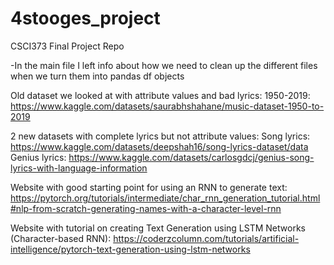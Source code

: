 # 4stooges_project
CSCI373 Final Project Repo

-In the main file I left info about how we need to clean up the different files when we turn them into pandas df objects

Old dataset we looked at with attribute values and bad lyrics:
1950-2019: https://www.kaggle.com/datasets/saurabhshahane/music-dataset-1950-to-2019

2 new datasets with complete lyrics but not attribute values:
Song lyrics: https://www.kaggle.com/datasets/deepshah16/song-lyrics-dataset/data
Genius lyrics: https://www.kaggle.com/datasets/carlosgdcj/genius-song-lyrics-with-language-information

Website with good starting point for using an RNN to generate text: https://pytorch.org/tutorials/intermediate/char_rnn_generation_tutorial.html#nlp-from-scratch-generating-names-with-a-character-level-rnn

Website with tutorial on creating Text Generation using LSTM Networks (Character-based RNN): https://coderzcolumn.com/tutorials/artificial-intelligence/pytorch-text-generation-using-lstm-networks


